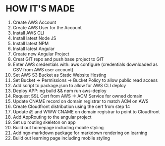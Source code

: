 # HOW IT'S MADE
1. Create AWS Account
2. Create AWS User for the Account
3. Install AWS CLI
4. Install latest Node JS
5. Install latest NPM
6. Install latest Angular
7. Create new Angular Project
8. Creat GIT repo and push base project to GIT
9. Enter AWS credentials with: aws configure (credentials downloaded as CSV from AWS user account)
10. Set AWS S3 Bucket as Static Website Hosting
11. Set Bucket -> Permissions -> Bucket Policy to allow public read access
12. Add script to package.json to allow for AWS CLI deploy
13. Deploy APP: ng build && npm run aws-deploy
14. Request SSL Cert from AWS -> ACM Service for owned domain 
15. Update CNAME record on domain registrar to match ACM on AWS
16. Create Cloudfront distribution using the cert from step 14
17. Update @ and WWW CNAME on domain registrar to point to Cloudfront
18. Add AppRouting to the angular project
19. Set up routing skeleton on app
20. Build out homepage including mobile styling
21. Add ngx-markdown package for markdown rendering on learning
22. Build out learning page including mobile styling